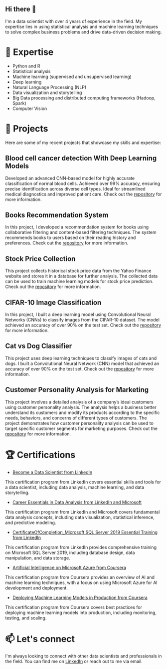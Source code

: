 ## Hi there 👋

I'm a data scientist with over 4 years of experience in the field. My expertise lies in using statistical analysis and machine learning techniques to solve complex business problems and drive data-driven decision making.


# 🔭 Expertise
* Python and R
* Statistical analysis
* Machine learning (supervised and unsupervised learning)
* Deep learning
* Natural Language Processing (NLP)
* Data visualization and storytelling
* Big Data processing and distributed computing frameworks (Hadoop, Spark)
* Computer Vision

# 🌱 Projects
Here are some of my recent projects that showcase my skills and expertise:

## Blood cell cancer detection With Deep Learning Models
Developed an advanced CNN-based model for highly accurate classification of normal blood cells. Achieved over 99% accuracy, ensuring precise identification across diverse cell types. Ideal for streamlined medical diagnostics and improved patient care. Check out the [repository](https://github.com/MahdiNavaei/Blood-Cell-Cancer-Detection) for more information.

## Books Recommendation System
In this project, I developed a recommendation system for books using collaborative filtering and content-based filtering techniques. The system recommends books to users based on their reading history and preferences. Check out the [repository](https://github.com/MahdiNavaei/Books-Recommendation-System) for more information.

## Stock Price Collection
This project collects historical stock price data from the Yahoo Finance website and stores it in a database for further analysis. The collected data can be used to train machine learning models for stock price prediction. Check out the [repository](https://github.com/MahdiNavaei/Stock-price-collection) for more information.

## CIFAR-10 Image Classification
In this project, I built a deep learning model using Convolutional Neural Networks (CNNs) to classify images from the CIFAR-10 dataset. The model achieved an accuracy of over 90% on the test set. Check out the [repository](https://github.com/MahdiNavaei/CIFAR-10-Image-Classification) for more information.

## Cat vs Dog Classifier
This project uses deep learning techniques to classify images of cats and dogs. I built a Convolutional Neural Network (CNN) model that achieved an accuracy of over 90% on the test set. Check out the [repository](https://github.com/MahdiNavaei/Cat_Dog_Classifier) for more information.

## Customer Personality Analysis for Marketing
This project involves a detailed analysis of a company’s ideal customers using customer personality analysis. The analysis helps a business better understand its customers and modify its products according to the specific needs, behaviors, and concerns of different types of customers. The project demonstrates how customer personality analysis can be used to target specific customer segments for marketing purposes. Check out the [repository](https://github.com/MahdiNavaei/Customer-marketing) for more information.

# 🏆 Certifications
* [Become a Data Scientist from LinkedIn](https://www.linkedin.com/learning/certificates/f160b9e7bd01cce2d4babe7487e8dcab2e234cb0ce5a67b1364963906beea1e5)

This certification program from LinkedIn covers essential skills and tools for a data scientist, including data analysis, machine learning, and data storytelling.

* [Career Essentials in Data Analysis from LinkedIn and Microsoft](https://www.linkedin.com/learning/certificates/d0badfac81510aeeef6f1100fbb9bdf0c41cc9118b8ceeecc08e78a1f0d80746)

This certification program from LinkedIn and Microsoft covers fundamental data analysis concepts, including data visualization, statistical inference, and predictive modeling.

* [CertificateOfCompletion_Microsoft SQL Server 2019 Essential Training from LinkedIn](https://www.linkedin.com/learning/certificates/795153f858717aa5fe9ddd58ba51b7b393642f78539cb6ce9b55d4c60269fef8)

This certification program from LinkedIn provides comprehensive training on Microsoft SQL Server 2019, including database design, data manipulation, and data storage.

* [Artificial Intelligence on Microsoft Azure from Coursera](https://www.coursera.org/account/accomplishments/verify/GL4C75ECJ27N)

This certification program from Coursera provides an overview of AI and machine learning techniques, with a focus on using Microsoft Azure for AI development and deployment.

* [Deploying Machine Learning Models in Production from Coursera](https://www.coursera.org/account/accomplishments/verify/EQNNVBBVLH9G)

This certification program from Coursera covers best practices for deploying machine learning models into production, including monitoring, testing, and scaling.


# 📫 Let's connect
I'm always looking to connect with other data scientists and professionals in the field. You can find me on [LinkedIn](https://www.linkedin.com/in/mahdinavaei/) or reach out to me via email.
